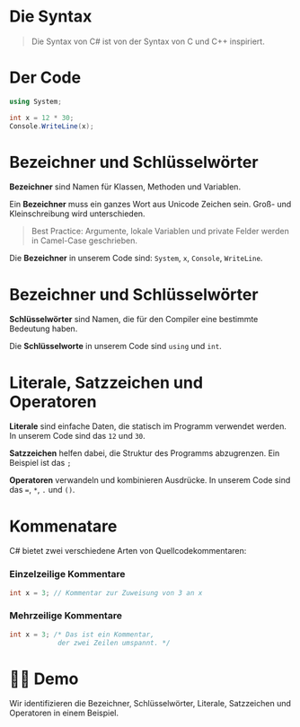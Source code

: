 # Die Syntax

> Die Syntax von C# ist von der Syntax von C und C++ inspiriert.


# Der Code 

```csharp
using System;

int x = 12 * 30; 
Console.WriteLine(x);
```


# Bezeichner und Schlüsselwörter

**Bezeichner** sind Namen für Klassen, Methoden und Variablen.

Ein **Bezeichner** muss ein ganzes Wort aus Unicode Zeichen sein. Groß- und Kleinschreibung wird unterschieden.

> Best Practice: Argumente, lokale Variablen und private Felder werden in Camel-Case geschrieben.

Die **Bezeichner** in unserem Code sind: `System`, `x`, `Console`, `WriteLine`.


# Bezeichner und Schlüsselwörter

**Schlüsselwörter** sind Namen, die für den Compiler eine bestimmte Bedeutung haben.

Die **Schlüsselworte** in unserem Code sind `using` und `int`.


# Literale, Satzzeichen und Operatoren

**Literale** sind einfache Daten, die statisch im Programm verwendet werden. In unserem Code sind das `12` und `30`.

**Satzzeichen** helfen dabei, die Struktur des Programms abzugrenzen. Ein Beispiel ist das `;`

**Operatoren** verwandeln und kombinieren Ausdrücke. In unserem Code sind das `=`, `*`, `.` und `()`.


# Kommenatare

C# bietet zwei verschiedene Arten von Quellcodekommentaren:

### Einzelzeilige Kommentare

```csharp
int x = 3; // Kommentar zur Zuweisung von 3 an x
```

### Mehrzeilige Kommentare

```csharp
int x = 3; /* Das ist ein Kommentar, 
            der zwei Zeilen umspannt. */
```


# 👨‍🏫 Demo

Wir identifizieren die Bezeichner, Schlüsselwörter, Literale, Satzzeichen und Operatoren in einem Beispiel.